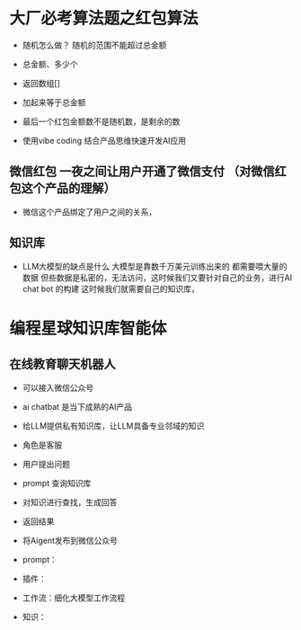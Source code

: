 # 大厂必考算法题之红包算法
- 随机怎么做？ 随机的范围不能超过总金额
- 总金额、多少个
- 返回数组[]
- 加起来等于总金额 
- 最后一个红包金额数不是随机数，是剩余的数

- 使用vibe coding 结合产品思维快速开发AI应用

## 微信红包 一夜之间让用户开通了微信支付  （对微信红包这个产品的理解）
- 微信这个产品绑定了用户之间的关系，


## 知识库
- LLM大模型的缺点是什么
  大模型是靠数千万美元训练出来的
  都需要喂大量的数据
  但些数据是私密的，无法访问，这时候我们又要针对自己的业务，进行AI chat bot 的构建
  这时候我们就需要自己的知识库，

# 编程星球知识库智能体
## 在线教育聊天机器人
- 可以接入微信公众号
- ai chatbat 是当下成熟的AI产品
- 给LLM提供私有知识库，让LLM具备专业邻域的知识
- 角色是客服
- 用户提出问题
- prompt 查询知识库
- 对知识进行查找，生成回答
- 返回结果
- 将Aigent发布到微信公众号

- prompt：
- 插件：
- 工作流：细化大模型工作流程
- 知识：
